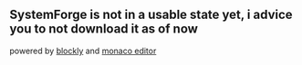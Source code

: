 SystemForge is not in a usable state yet, i advice you to not download it as of now
-----------------------------------------
powered by [blockly](https://github.com/google/blockly) and [monaco editor](https://github.com/microsoft/monaco-editor)
